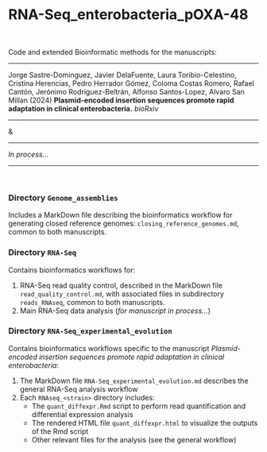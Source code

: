 # RNA-Seq_enterobacteria_pOXA-48

</br>

Code and extended Bioinformatic methods for the manuscripts:

---

Jorge Sastre-Dominguez, Javier DelaFuente, Laura Toribio-Celestino, Cristina Herencias, Pedro Herrador Gómez, Coloma Costas Romero, Rafael Cantón, Jerónimo Rodríguez-Beltrán, Alfonso Santos-Lopez, Alvaro San Millan (2024) **Plasmid-encoded insertion sequences promote rapid adaptation in clinical enterobacteria.** *bioRxiv*

---

&

---

*In process...*

---

</br>

### Directory `Genome_assemblies`
Includes a MarkDown file describing the bioinformatics workflow for generating closed reference genomes: `closing_reference_genomes.md`, common to both manuscripts.

### Directory `RNA-Seq`
Contains bioinformatics workflows for:
1. RNA-Seq read quality control, described in the MarkDown file `read_quality_control.md`, with associated files in subdirectory `reads_RNAseq`, common to both manuscripts.
2. Main RNA-Seq data analysis (*for manuscript in process...*)

### Directory `RNA-Seq_experimental_evolution`
Contains bioinformatics workflows specific to the manuscript *Plasmid-encoded insertion sequences promote rapid adaptation in clinical enterobacteria*:
1. The MarkDown file `RNA-Seq_experimental_evolution.md` describes the general RNA-Seq analysis workflow
2. Each `RNAseq_<strain>` directory includes:
   * The `quant_diffexpr.Rmd` script to perform read quantification and differential expression analysis
   * The rendered HTML file `quant_diffexpr.html` to visualize the outputs of the Rmd script
   * Other relevant files for the analysis (see the general workflow)
